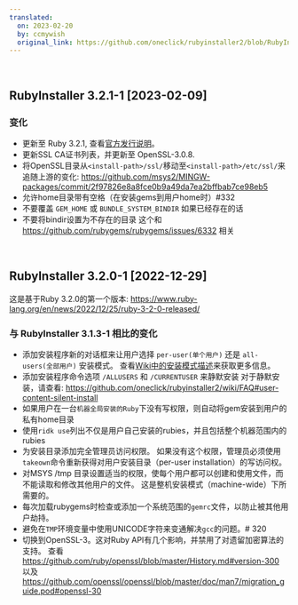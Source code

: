 ```yaml
---
translated:
  on: 2023-02-20
  by: ccmywish
  original_link: https://github.com/oneclick/rubyinstaller2/blob/RubyInstaller-3.2.1-1/CHANGELOG-3.2.md#rubyinstaller-321-1---2023-02-09
---
```


<br>

## RubyInstaller 3.2.1-1 [2023-02-09]

### 变化
- 更新至 Ruby 3.2.1, 查看[官方发行说明](https://www.ruby-lang.org/en/news/2023/02/08/ruby-3-2-1-released/)。
- 更新SSL CA证书列表，并更新至 OpenSSL-3.0.8.
- 将OpenSSL目录从`<install-path>/ssl/`移动至`<install-path>/etc/ssl/`来追随上游的变化: https://github.com/msys2/MINGW-packages/commit/2f97826e8a8fce0b9a49da7ea2bffbab7ce98eb5
- 允许home目录带有空格（在安装gems到用户home时）#332
- 不要覆盖 `GEM_HOME` 或 `BUNDLE_SYSTEM_BINDIR` 如果已经存在的话
- 不要将bindir设置为不存在的目录
  这个和 https://github.com/rubygems/rubygems/issues/6332 相关

<br>

## RubyInstaller 3.2.0-1 [2022-12-29]

这是基于Ruby 3.2.0的第一个版本: https://www.ruby-lang.org/en/news/2022/12/25/ruby-3-2-0-released/

### 与 RubyInstaller 3.1.3-1 相比的变化
- 添加安装程序新的对话框来让用户选择 `per-user(单个用户)` 还是 `all-users(全部用户)` 安装模式。
  查看[Wiki中的安装模式描述](https://github.com/oneclick/rubyinstaller2/wiki/FAQ#user-content-install-mode)来获取更多信息。
- 添加安装程序命令选项 `/ALLUSERS` 和 `/CURRENTUSER` 来静默安装
  对于静默安装，请查看: https://github.com/oneclick/rubyinstaller2/wiki/FAQ#user-content-silent-install
- 如果用户在一台`机器全局安装的Ruby`下没有写权限，则自动将gem安装到用户的私有home目录
- 使用`ridk use`列出不仅是用户自己安装的rubies，并且包括整个机器范围内的rubies
- 为安装目录添加完全管理员访问权限。
  如果没有这个权限，管理员必须使用`takeown`命令重新获得对用户安装目录（per-user installation）的写访问权。
- 对MSYS /tmp 目录设置适当的权限，使每个用户都可以创建和使用文件，而不能读取和修改其他用户的文件。
  这是整机安装模式（machine-wide）下所需要的。
- 每次加载rubygems时检查或添加一个系统范围的`gemrc`文件，以防止被其他用户劫持。
- 避免在`TMP`环境变量中使用UNICODE字符来变通解决`gcc`的问题。# 320
- 切换到OpenSSL-3。这对Ruby API有几个影响，并禁用了对遗留加密算法的支持。
  查看 https://github.com/ruby/openssl/blob/master/History.md#version-300 以及 https://github.com/openssl/openssl/blob/master/doc/man7/migration_guide.pod#openssl-30

